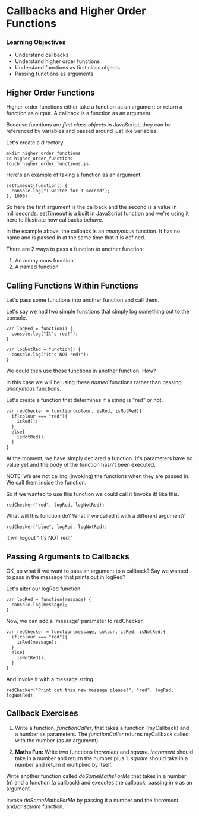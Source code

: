 # Callbacks and Higher Order Functions

### Learning Objectives
- Understand callbacks
- Understand higher order functions
- Understand functions as first class objects
- Passing functions as arguments

## Higher Order Functions

Higher-order functions either take a function as an argument or return a function as output. A callback is a function as an argument.

Because functions are *first class objects* in JavaScript, they can be referenced by variables and passed around just like variables.

Let's create a directory.

```
mkdir higher_order_functions
cd higher_order_functions
touch higher_order_functions.js
```

Here's an example of taking a function as an argument.

```
setTimeout(function() {
  console.log("I waited for 1 second");
}, 1000);
```

So here the first argument is the callback and the second is a value in milliseconds. setTimeout is a built in JavaScript function and we're using it here to illustrate how callbacks behave.

In the example above, the callback is an *anonymous* function. It has no name and is passed in at the same time that it is defined.

There are 2 ways to pass a function to another function:
1. An anonymous function
2. A named function

## Calling Functions Within Functions

Let's pass some functions into another function and call them.

Let's say we had two simple functions that simply log something out to the console.

```
var logRed = function() {
  console.log("It's red!");
}

var logNotRed = function() {
  console.log("It's NOT red!");
}
```

We could then use these functions in another function. How?

In this case we will be using these *named* functions rather than passing *anonymous* functions.

Let's create a function that determines if a string is "red" or not.


```
var redChecker = function(colour, isRed, isNotRed){
  if(colour === "red"){
    isRed();
  }
  else{
    isNotRed();
  }
}
```
At the moment, we have simply declared a function. It's parameters have no value yet and the body of the function hasn't been executed.

NOTE: We are not calling (invoking) the functions when they are passed in. We call them inside the function.

So if we wanted to use this function we could call it (invoke it) like this.

```
redChecker("red", logRed, logNotRed);
```

What will this function do? What if we called it with a different argument?

```
redChecker("blue", logRed, logNotRed);
```
it will logout "it's NOT red!"

## Passing Arguments to Callbacks

OK, so what if we want to pass an argument to a callback? Say we wanted to pass in the message that prints out in logRed?

Let's alter our logRed function.

```
var logRed = function(message) {
  console.log(message);
}
```

Now, we can add a 'message' parameter to redChecker.

```
var redChecker = function(message, colour, isRed, isNotRed){
  if(colour === "red"){
    isRed(message);
  }
  else{
    isNotRed();
  }
}
```
And invoke it with a message string.

```
redChecker("Print out this new message please!", "red", logRed, logNotRed);
```

## Callback Exercises

1. Write a function, *functionCaller*, that takes a function (myCallback) and a number as parameters. The *functionCaller* returns myCallback called with the number (as an argument).

2. **Maths Fun:** Write two functions *increment* and *square*. *increment* should take in a number and return the number plus 1. *square* should take in a number and return it multiplied by itself.

  Write another function called *doSomeMathsForMe* that takes in a number (*n*) and a function (a callback) and executes the callback, passing in *n* as an argument.

  Invoke *doSomeMathsForMe* by passing it a number and the *increment* and/or *square* function.
